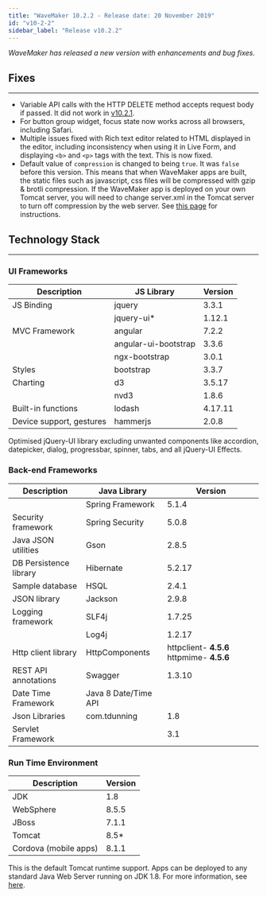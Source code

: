 ```yaml
---
title: "WaveMaker 10.2.2 - Release date: 20 November 2019"
id: "v10-2-2"
sidebar_label: "Release v10.2.2"
---
```

*WaveMaker has released a new version with enhancements and bug fixes.*


## Fixes
---
- Variable API calls with the HTTP DELETE method accepts request body if passed. It did not work in [v10.2.1](/learn/wavemaker-release-notes/v10-2-1).
- For button group widget, focus state now works across all browsers, including Safari.
- Multiple issues fixed with Rich text editor related to HTML displayed in the editor, including inconsistency when using it in Live Form, and displaying `<b>` and `<p>` tags with the text. This is now fixed.  
- Default value of ```compression``` is changed to being ```true```. It was ```false``` before this version. This means that when WaveMaker apps are built, the static files such as javascript, css files will be compressed with gzip & brotli compression. If the WaveMaker app is deployed on your own Tomcat server, you will need to change server.xml in the Tomcat server to turn off compression by the web server. See [this page](/learn/how-tos/wavemaker-application-deployment-tomcat/) for instructions.

## Technology Stack
---

### UI Frameworks

| Description | JS Library | Version |
| --- | --- | --- |
| JS Binding | jquery | 3.3.1 |
|  | jquery-ui* | 1.12.1 |
| MVC Framework | angular | 7.2.2 |
|  | angular-ui-bootstrap | 3.3.6 |
|  | ngx-bootstrap | 3.0.1 |
| Styles | bootstrap | 3.3.7 |
| Charting | d3 | 3.5.17 |
|  | nvd3 | 1.8.6 |
| Built-in functions | lodash | 4.17.11 |
| Device support, gestures | hammerjs | 2.0.8 |

Optimised jQuery-UI library excluding unwanted components like accordion, datepicker, dialog, progressbar, spinner, tabs, and all jQuery-UI Effects.

### Back-end Frameworks

| Description | Java Library | Version |
| --- | --- | --- |
|  | Spring Framework |5.1.4 |
| Security framework | Spring Security | 5.0.8 |
| Java JSON utilities | Gson |2.8.5 |
| DB Persistence library | Hibernate |5.2.17 |
| Sample database | HSQL |2.4.1 |
| JSON library | Jackson |2.9.8 |
| Logging framework | SLF4j |1.7.25 |
|  | Log4j | 1.2.17 |
| Http client library | HttpComponents |httpclient- **4.5.6**   httpmime- **4.5.6** |
| REST API annotations | Swagger | 1.3.10 |
| Date Time Framework | Java 8 Date/Time API |  |
| Json Libraries | com.tdunning |  1.8 |
| Servlet Framework |  | 3.1 |

### Run Time Environment

| Description | Version |
| --- | --- |
| JDK | 1.8 |
| WebSphere | 8.5.5 |
| JBoss | 7.1.1 |
| Tomcat | 8.5* |
| Cordova (mobile apps) |8.1.1 |

This is the default Tomcat runtime support. Apps can be deployed to any standard Java Web Server running on JDK 1.8. For more information, see [here](/learn/app-development/deployment/deployment-web-server).
